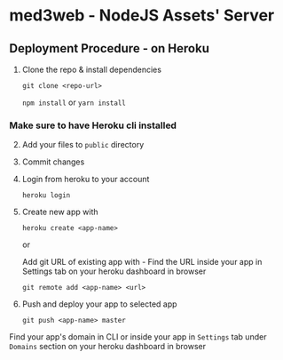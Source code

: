 # med3web - NodeJS Assets' Server

## Deployment Procedure - on Heroku

1. Clone the repo & install dependencies

    `git clone <repo-url>`
    
    `npm install` or `yarn install`

### Make sure to have Heroku cli installed

2. Add your files to `public` directory

3. Commit changes


4. Login from heroku to your account
    
    `heroku login`

5. Create new app with 

    `heroku create <app-name>`

    or
    
    Add git URL of existing app with - Find the URL inside your app in Settings tab on your heroku dashboard in browser
    
    `git remote add <app-name> <url>`

6. Push and deploy your app to selected app

    `git push <app-name> master`

Find your app's domain in CLI or inside your app in `Settings` tab  under `Domains` section on your heroku dashboard in browser
